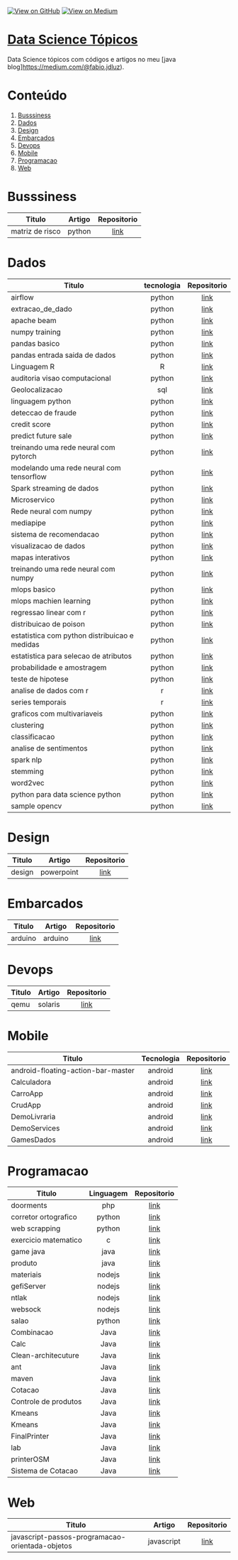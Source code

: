 [![View on GitHub](https://img.shields.io/badge/GitHub-View_on_GitHub-blue?logo=GitHub)](https://github.com/binhojulix/machine-learning)  [![View on Medium](https://img.shields.io/badge/Medium-View%20on%20Medium-red?logo=medium)](https://medium.com/@fabio.jdluz) 
# [Data Science Tópicos](https://github.com/binhojulix/machine-learning)
Data Science tópicos com códigos e artigos no meu [java blog]https://medium.com/@fabio.jdluz). 



# Conteúdo
1.  [Busssiness](#busssiness)
2.  [Dados](#dados)
3.  [Design](#design)
4.  [Embarcados](#embarcados)
5.  [Devops](#devops)
6.  [Mobile](#mobile)
7.  [Programacao](#programacao)
8.  [Web](#web)




# Busssiness
| Titulo        | Artigo           | Repositorio  |
| ------------- |:-------------:| :-----:|
| matriz de risco | python | [link](https://github.com/binhojulix/portfolio/tree/master/dados/airflow/chapter01)

# Dados
| Titulo        |tecnologia         | Repositorio  |
| ------------- |:-------------:| :-----:|
| airflow | python | [link](https://github.com/binhojulix/portfolio/tree/master/dados/airflow/chapter01) |
| extracao_de_dado | python | [link](https://github.com/binhojulix/portfolio/tree/master/dados/airflow/chapter01) |
| apache beam | python | [link](https://github.com/binhojulix/portfolio/tree/master/dados/airflow/chapter01) |
| numpy training | python |[link](https://github.com/binhojulix/portfolio/tree/master/dados/machinelearning/numpy-training-main) |
| pandas basico| python | [link](https://github.com/binhojulix/portfolio/tree/master/dados/machinelearning/pandas-basico-main) |
| pandas entrada saida de dados| python | [link](https://github.com/binhojulix/portfolio/tree/master/dados/machinelearning/pandas-entrada-saida-de-dados-main) |
| Linguagem R| R| [link](https://github.com/binhojulix/portfolio/tree/master/dados/linguagem_r) |
| auditoria visao computacional| python| [link](https://github.com/binhojulix/portfolio/tree/master/dados/visaocomputacional/fiap-ml-visao-computacional-auditoria-video-master) |
| Geolocalizacao| sql| [link](https://github.com/binhojulix/portfolio/tree/master/dados/geolacalizacao) |
| linguagem python | python| [link](https://github.com/binhojulix/portfolio/tree/master/dados/linguagem_python) |
| deteccao de fraude | python| [link](https://github.com/binhojulix/portfolio/tree/master/dados/machinelearning/deteccao_fraude) |
| credit score | python| [link](https://github.com/binhojulix/portfolio/tree/master/dados/machinelearning/credit_score) |
| predict future sale| python| [link](https://github.com/binhojulix/portfolio/tree/master/dados/machinelearning/predict_future_sale) |
| treinando uma rede neural com pytorch| python| [link](https://github.com/binhojulix/portfolio/tree/master/dados/redes_neurais/trainando_uma_re_neural_com_pytorch) |
| modelando uma rede neural com tensorflow| python| [link](https://github.com/binhojulix/portfolio/tree/master/dados/redes_neurais/trainando_uma_re_neural_com_pytorch) |
| Spark streaming de dados | python| [link](https://github.com/binhojulix/portfolio/tree/master/dados/spark/streaming_de_dados) |
| Microservico | python | [link](https://github.com/binhojulix/portfolio/tree/master/programacao/python/flaskApp)|
| Rede neural com numpy | python | [link](https://github.com/binhojulix/portfolio/tree/master/dados/redes_neurais/rede_neural_com_numpy)|
| mediapipe | python | [link](https://github.com/binhojulix/portfolio/tree/master/dados/opencv/mediapipe)|
| sistema de recomendacao | python | [link](https://github.com/binhojulix/portfolio/tree/master/dados/machinelearning/sistema_recomendacao)|
| visualizacao de dados | python | [link](https://github.com/binhojulix/portfolio/tree/master/dados/machinelearning/visualizacao_de_dados)|
| mapas interativos | python | [link](https://github.com/binhojulix/portfolio/tree/master/dados/geolacalizacao/mapas_iterativos/Geoopandas)|
| treinando uma rede neural com numpy | python | [link](https://github.com/binhojulix/portfolio/tree/master/dados/redes_neurais/rede_neural_com_numpy)|
| mlops basico| python | [link](https://github.com/binhojulix/portfolio/tree/master/dados/mlops/mlops-machine-learning)|
| mlops machien learning| python | [link](https://github.com/binhojulix/portfolio/tree/master/dados/mlops/mlops)|
| regressao linear com r| python | [link](https://github.com/binhojulix/portfolio/tree/master/dados/estatistica/ajuste_interpretacao_regressao_linear_com_r)|
| distribuicao de poison| python | [link](https://github.com/binhojulix/portfolio/tree/master/dados/estatistica/distribuicao_poison)|
| estatistica com python distribuicao e medidas| python | [link](https://github.com/binhojulix/portfolio/tree/master/dados/estatistica/estatistica_com_python_distribuicao_e_medidas)|
| estatistica para selecao de atributos| python | [link](https://github.com/binhojulix/portfolio/tree/master/dados/estatistica/estatistica_para_selecao_de_atributos)|
| probabilidade e amostragem | python | [link](https://github.com/binhojulix/portfolio/tree/master/dados/estatistica/probabilidade_e_amostragem)|
| teste de hipotese| python | [link](https://github.com/binhojulix/portfolio/tree/master/dados/estatistica/teste_de_hipotese)|
| analise de dados com r| r| [link](https://github.com/binhojulix/portfolio/tree/master/dados/linguagem_r/analise_de_dados_com_R)|
| series temporais| r| [link](https://github.com/binhojulix/portfolio/tree/master/dados/linguagem_r/series_temporais_com_R)|
| graficos com multivariaveis| python| [link](https://github.com/binhojulix/portfolio/tree/master/dados/machine_learning/graficos_multivariaveis)|
| clustering| python| [link](https://github.com/binhojulix/portfolio/tree/master/dados/machine_learning/clustering)|
| classificacao| python| [link](https://github.com/binhojulix/portfolio/tree/master/dados/machine_learning/classificacao)|
| analise de sentimentos| python| [link](https://github.com/binhojulix/portfolio/tree/master/dados/nlp/analise_sentiimentos)|
 | spark nlp| python| [link](https://github.com/binhojulix/portfolio/tree/master/dados/nlp/spark_nkp)|
| stemming| python| [link](https://github.com/binhojulix/portfolio/tree/master/dados/nlp/stemming)|
| word2vec| python| [link](https://github.com/binhojulix/portfolio/tree/master/dados/nlp/word2vec)|
| python para data science python| python| [link](https://github.com/binhojulix/portfolio/tree/master/dados/python)|
| sample opencv|python|  [link](https://github.com/binhojulix/portfolio/tree/master/dados/visaocomputacional/opencv_basico)|


# Design
| Titulo        | Artigo           | Repositorio  |
| ------------- |:-------------:| :-----:|
| design | powerpoint | [link](https://github.com/binhojulix/portfolio/tree/master/design) |



# Embarcados
| Titulo        | Artigo           | Repositorio  |
| ------------- |:-------------:| :-----:|
| arduino | arduino | [link](https://github.com/binhojulix/portfolio/tree/master/embarcados/arduino) |


# Devops
| Titulo        | Artigo           | Repositorio  |
| ------------- |:-------------:| :-----:|
| qemu | solaris | [link](https://github.com/binhojulix/portfolio/tree/master/infra/so/solaris) |

# Mobile
| Titulo        | Tecnologia          | Repositorio  |
| ------------- |:-------------:| :-----:|
| android-floating-action-bar-master | android | [link](https://github.com/binhojulix/portfolio/tree/master/mobile/android/android-floating-action-bar-master) |
| Calculadora | android | [link](https://github.com/binhojulix/portfolio/tree/master/mobile/android/Calculadora) |
| CarroApp | android | [link](https://github.com/binhojulix/portfolio/tree/master/mobile/android/CarroApp) |
| CrudApp | android | [link](https://github.com/binhojulix/portfolio/tree/master/mobile/android/CrudApp) |
| DemoLivraria | android | [link](https://github.com/binhojulix/portfolio/tree/master/mobile/android/DemoLivraria) |
| DemoServices | android | [link](https://github.com/binhojulix/portfolio/tree/master/mobile/android/DemoServices) |
| GamesDados | android | [link](https://github.com/binhojulix/portfolio/tree/master/mobile/android/GamesDados) |




# Programacao
| Titulo        | Linguagem           | Repositorio  |
| ------------- |:-------------:| :-----:|
| doorments | php | [link](https://github.com/binhojulix/portfolio/tree/master/programacao/php/doorments) |
| corretor ortografico| python | [link](https://github.com/binhojulix/portfolio/tree/master/programacao/python/corretor-ortografico) |
| web scrapping | python | [link](https://github.com/binhojulix/portfolio/tree/master/programacao/python/web-scrapping-ml) |
| exercicio matematico| c | [link](https://github.com/binhojulix/portfolio/tree/master/programacao/c/ExercicioMatematico) |
| game java| java | [link](https://github.com/binhojulix/portfolio/tree/master/programacao/java/game_java) |
| produto| java | [link](https://github.com/binhojulix/portfolio/tree/master/programacao/java/produto) |
| materiais| nodejs | [link](https://github.com/binhojulix/portfolio/tree/master/programacao/nodejs/materiais) |
| gefiServer| nodejs | [link](https://github.com/binhojulix/portfolio/tree/master/programacao/nodejs/gefiServer) |
| ntlak| nodejs | [link](https://github.com/binhojulix/portfolio/tree/master/programacao/nodejs/ntalk) |
| websock| nodejs| [link](https://github.com/binhojulix/portfolio/tree/master/programacao/nodejs/websock_mongodb)|
| salao|python| [link](https://github.com/binhojulix/portfolio/tree/master/programacao/python/projeto-salacao)|
| Combinacao| Java| [link](https://github.com/binhojulix/portfolio/tree/master/programacao/java/Combinacao)|
| Calc| Java| [link](https://github.com/binhojulix/portfolio/tree/master/programacao/java/Calc)|
| Clean-architecuture| Java| [link](https://github.com/binhojulix/portfolio/tree/master/programacao/java/clean-architecture)|
| ant| Java| [link](https://github.com/binhojulix/portfolio/tree/master/programacao/java/ant)|
| maven| Java| [link](https://github.com/binhojulix/portfolio/tree/master/programacao/java/maven)|
| Cotacao| Java| [link](https://github.com/binhojulix/portfolio/tree/master/programacao/java/Cotacao)|
| Controle de produtos| Java| [link](https://github.com/binhojulix/portfolio/tree/master/programacao/java/controle-produtos)|
| Kmeans| Java| [link](https://github.com/binhojulix/portfolio/tree/master/programacao/java/kmeans)|
| Kmeans| Java| [link](https://github.com/binhojulix/portfolio/tree/master/programacao/java/kmeans)|
| FinalPrinter| Java| [link](https://github.com/binhojulix/portfolio/tree/master/programacao/java/FinalPrinter)|
| lab| Java| [link](https://github.com/binhojulix/portfolio/tree/master/programacao/java/lab)|
| printerOSM| Java| [link](https://github.com/binhojulix/portfolio/tree/master/programacao/java/printerOSM)|
| Sistema de Cotacao| Java| [link](https://github.com/binhojulix/portfolio/tree/master/programacao/java/SistemaDeCotacao)|
# Web
| Titulo        | Artigo           | Repositorio  |
| ------------- |:-------------:| :-----:|
| javascript-passos-programacao-orientada-objetos | javascript | [link](https://github.com/binhojulix/portfolio/tree/master/web/js/javascript-passos-programacao-orientada-objetos) |











